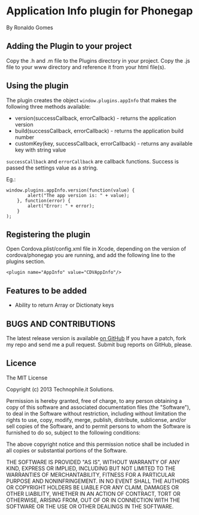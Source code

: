 # Application Info plugin for Phonegap #
By Ronaldo Gomes

## Adding the Plugin to your project ##
Copy the .h and .m file to the Plugins directory in your project. Copy the .js file to your www directory and reference it from your html file(s). 


## Using the plugin ##
The plugin creates the object `window.plugins.appInfo` that makes the following three methods available:

- version(successCallback, errorCallback) - returns the application version
- build(successCallback, errorCallback) - returns the application build number
- customKey(key, successCallback, errorCallback) - returns any available key with string value


`successCallback` and `errorCallback` are callback functions. Success is passed the settings value as a string.

Eg.:

    window.plugins.appInfo.version(function(value) {
            alert("The app version is: " + value);
        }, function(error) {
		    alert("Error: " + error);
	    }
	);

## Registering the plugin ##

Open Cordova.plist/config.xml file in Xcode, depending on the version of cordova/phonegap you are running, and add the following line to the plugins section.
    
    <plugin name="AppInfo" value="CDVAppInfo"/>

## Features to be added ##

- Ability to return Array or Dictionaty keys

## BUGS AND CONTRIBUTIONS ##
The latest release version is available [on GitHub](https://github.com/linkrjr/CDVAppInfo)
If you have a patch, fork my repo and send me a pull request. Submit bug reports on GitHub, please.
	
## Licence ##

The MIT License

Copyright (c) 2013 Technophile.it Solutions.

Permission is hereby granted, free of charge, to any person obtaining a copy
of this software and associated documentation files (the "Software"), to deal
in the Software without restriction, including without limitation the rights
to use, copy, modify, merge, publish, distribute, sublicense, and/or sell
copies of the Software, and to permit persons to whom the Software is
furnished to do so, subject to the following conditions:

The above copyright notice and this permission notice shall be included in
all copies or substantial portions of the Software.

THE SOFTWARE IS PROVIDED "AS IS", WITHOUT WARRANTY OF ANY KIND, EXPRESS OR
IMPLIED, INCLUDING BUT NOT LIMITED TO THE WARRANTIES OF MERCHANTABILITY,
FITNESS FOR A PARTICULAR PURPOSE AND NONINFRINGEMENT. IN NO EVENT SHALL THE
AUTHORS OR COPYRIGHT HOLDERS BE LIABLE FOR ANY CLAIM, DAMAGES OR OTHER
LIABILITY, WHETHER IN AN ACTION OF CONTRACT, TORT OR OTHERWISE, ARISING FROM,
OUT OF OR IN CONNECTION WITH THE SOFTWARE OR THE USE OR OTHER DEALINGS IN
THE SOFTWARE.